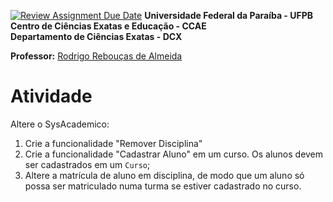 [![Review Assignment Due Date](https://classroom.github.com/assets/deadline-readme-button-24ddc0f5d75046c5622901739e7c5dd533143b0c8e959d652212380cedb1ea36.svg)](https://classroom.github.com/a/b1fX25cS)
**Universidade Federal da Paraíba - UFPB** \
**Centro de Ciências Exatas e Educação - CCAE** \
**Departamento de Ciências Exatas - DCX**

**Professor:** [Rodrigo Rebouças de Almeida](http://rodrigor.dcx.ufpb.br)

# Atividade 


Altere o SysAcademico:

1. Crie a funcionalidade "Remover Disciplina"
2. Crie a funcionalidade "Cadastrar Aluno" em um curso. Os alunos devem ser cadastrados em um `Curso`;
3. Altere a matrícula de aluno em disciplina, de modo que um aluno só possa ser matriculado numa turma se estiver cadastrado no curso.


